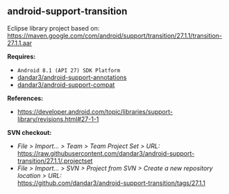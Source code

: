 ## android-support-transition

Eclipse library project based on:<br/>
https://maven.google.com/com/android/support/transition/27.1.1/transition-27.1.1.aar

**Requires:**
- `Android 8.1 (API 27) SDK Platform`
- [dandar3/android-support-annotations](https://github.com/dandar3/android-support-annotations/tree/27.1.1)
- [dandar3/android-support-compat](https://github.com/dandar3/android-support-compat/tree/27.1.1)

**References:**
- https://developer.android.com/topic/libraries/support-library/revisions.html#27-1-1

**SVN checkout:**
- _File > Import... > Team > Team Project Set > URL:_<br/>
  https://raw.githubusercontent.com/dandar3/android-support-transition/27.1.1/.projectset
- _File > Import... > SVN > Project from SVN > Create a new repository location > URL:_<br/> 
  https://github.com/dandar3/android-support-transition/tags/27.1.1